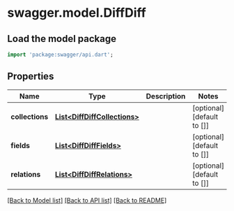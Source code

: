 # swagger.model.DiffDiff

## Load the model package
```dart
import 'package:swagger/api.dart';
```

## Properties
Name | Type | Description | Notes
------------ | ------------- | ------------- | -------------
**collections** | [**List&lt;DiffDiffCollections&gt;**](DiffDiffCollections.md) |  | [optional] [default to []]
**fields** | [**List&lt;DiffDiffFields&gt;**](DiffDiffFields.md) |  | [optional] [default to []]
**relations** | [**List&lt;DiffDiffRelations&gt;**](DiffDiffRelations.md) |  | [optional] [default to []]

[[Back to Model list]](../README.md#documentation-for-models) [[Back to API list]](../README.md#documentation-for-api-endpoints) [[Back to README]](../README.md)

